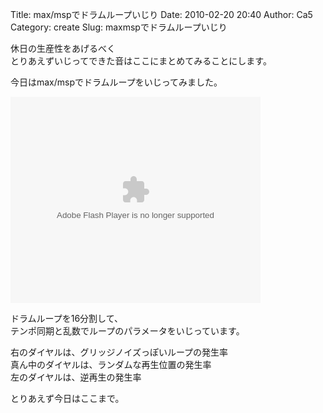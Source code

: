 Title: max/mspでドラムループいじり
Date: 2010-02-20 20:40
Author: Ca5
Category: create
Slug: maxmspでドラムループいじり

休日の生産性をあげるべく  
とりあえずいじってできた音はここにまとめてみることにします。

今日はmax/mspでドラムループをいじってみました。  

<object id="scPlayer" classid="clsid:d27cdb6e-ae6d-11cf-96b8-444553540000" width="400" height="330" codebase="http://download.macromedia.com/pub/shockwave/cabs/flash/swflash.cab#version=6,0,40,0"><param name="quality" value="high"></param><param name="bgcolor" value="#FFFFFF"></param><param name="flashVars" value="thumb=http://content.screencast.com/users/Ca5/folders/Jing/media/b467d096-2a7d-47ef-8eda-71a7bbb01801/FirstFrame.jpg&amp;containerwidth=802&amp;containerheight=672&amp;content=http://content.screencast.com/users/Ca5/folders/Jing/media/b467d096-2a7d-47ef-8eda-71a7bbb01801/00000003.swf"></param><param name="allowFullScreen" value="true"></param><param name="scale" value="showall"></param><param name="allowScriptAccess" value="always"></param><param name="base" value="http://content.screencast.com/users/Ca5/folders/Jing/media/b467d096-2a7d-47ef-8eda-71a7bbb01801/"></param><param name="src" value="http://content.screencast.com/users/Ca5/folders/Jing/media/b467d096-2a7d-47ef-8eda-71a7bbb01801/jingswfplayer.swf"></param><param name="flashvars" value="thumb=http://content.screencast.com/users/Ca5/folders/Jing/media/b467d096-2a7d-47ef-8eda-71a7bbb01801/FirstFrame.jpg&amp;containerwidth=802&amp;containerheight=672&amp;content=http://content.screencast.com/users/Ca5/folders/Jing/media/b467d096-2a7d-47ef-8eda-71a7bbb01801/00000003.swf"></param><param name="allowfullscreen" value="true"></param><embed id="scPlayer" type="application/x-shockwave-flash" width="400" height="330" src="http://content.screencast.com/users/Ca5/folders/Jing/media/b467d096-2a7d-47ef-8eda-71a7bbb01801/jingswfplayer.swf" base="http://content.screencast.com/users/Ca5/folders/Jing/media/b467d096-2a7d-47ef-8eda-71a7bbb01801/" allowscriptaccess="always" scale="showall" allowfullscreen="true" flashvars="thumb=http://content.screencast.com/users/Ca5/folders/Jing/media/b467d096-2a7d-47ef-8eda-71a7bbb01801/FirstFrame.jpg&amp;containerwidth=802&amp;containerheight=672&amp;content=http://content.screencast.com/users/Ca5/folders/Jing/media/b467d096-2a7d-47ef-8eda-71a7bbb01801/00000003.swf" bgcolor="#FFFFFF" quality="high"></embed></object>

ドラムループを16分割して、  
テンポ同期と乱数でループのパラメータをいじっています。

右のダイヤルは、グリッジノイズっぽいループの発生率  
真ん中のダイヤルは、ランダムな再生位置の発生率  
左のダイヤルは、逆再生の発生率

とりあえず今日はここまで。
